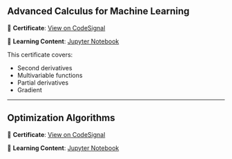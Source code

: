 ## Advanced Calculus for Machine Learning

📜 **Certificate**: [View on CodeSignal](https://codesignal.com/learn/certificates/cluw53t3c0000ny6ld05jtxll/courses/389)  

📂 **Learning Content**: [Jupyter Notebook](https://github.com/Faizan-Rashid/calculus-for-ML/blob/main/Calculus_for_ML_II.ipynb)  

This certificate covers:
- Second derivatives  
- Multivariable functions  
- Partial derivatives  
- Gradient  


-------------

## Optimization Algorithms

📜 **Certificate**: [View on CodeSignal](https://codesignal.com/learn/certificates/cluw53t3c0000ny6ld05jtxll/courses/390)  

📂 **Learning Content**: [Jupyter Notebook](https://github.com/Faizan-Rashid/Deep-Learning/blob/main/optimization_algorithms.ipynb)  
